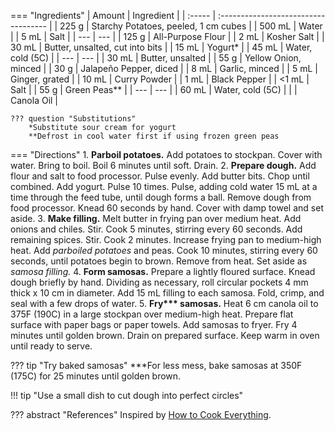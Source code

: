 === "Ingredients"
    | Amount | Ingredient                           |
    | :----- | :----------------------------------- |
    | 225 g  | Starchy Potatoes, peeled, 1 cm cubes |
    | 500 mL | Water                                |
    | 5 mL   | Salt                                 |
    | ---    | ---                                  |
    | 125 g  | All-Purpose Flour                    |
    | 2 mL   | Kosher Salt                          |
    | 30 mL  | Butter, unsalted, cut into bits      |
    | 15 mL  | Yogurt*                              |
    | 45 mL  | Water, cold (5C)                     |
    | ---    | ---                                  |
    | 30 mL  | Butter, unsalted                     |
    | 55 g   | Yellow Onion, minced                 |
    | 30 g   | Jalapeño Pepper, diced               |
    | 8 mL   | Garlic, minced                       |
    | 5 mL   | Ginger, grated                       |
    | 10 mL  | Curry Powder                         |
    | 1 mL   | Black Pepper                         |
    | <1 mL  | Salt                                 |
    | 55 g   | Green Peas**                         |
    | ---    | ---                                  |
    | 60 mL  | Water, cold (5C)                     |
    |        | Canola Oil                           |

    ??? question "Substitutions"
        *Substitute sour cream for yogurt
        **Defrost in cool water first if using frozen green peas

=== "Directions"
    1. **Parboil potatoes.** Add potatoes to stockpan. Cover with water. Bring to boil. Boil 6 minutes until soft. Drain.
    2. **Prepare dough.** Add flour and salt to food processor. Pulse evenly. Add butter bits. Chop until combined. Add yogurt. Pulse 10 times. Pulse, adding cold water 15 mL at a time through the feed tube, until dough forms a ball. Remove dough from food processor. Knead 60 seconds by hand. Cover with damp towel and set aside.
    3. **Make filling.** Melt butter in frying pan over medium heat. Add onions and chiles. Stir. Cook 5 minutes, stirring every 60 seconds. Add remaining spices. Stir. Cook 2 minutes. Increase frying pan to medium-high heat. Add *parboiled potatoes* and peas. Cook 10 minutes, stirring every 60 seconds, until potatoes begin to brown. Remove from heat. Set aside as *samosa filling.*
    4. **Form samosas.** Prepare a lightly floured surface. Knead dough briefly by hand. Dividing as necessary, roll circular pockets 4 mm thick x 10 cm in diameter. Add 15 mL filling to each samosa. Fold, crimp, and seal with a few drops of water.
    5. **Fry\*\*\* samosas.** Heat 6 cm canola oil to 375F (190C) in a large stockpan over medium-high heat. Prepare flat surface with paper bags or paper towels. Add samosas to fryer. Fry 4 minutes until golden brown. Drain on prepared surface. Keep warm in oven until ready to serve.

??? tip "Try baked samosas"
    ***For less mess, bake samosas at 350F (175C) for 25 minutes until golden brown.

!!! tip "Use a small dish to cut dough into perfect circles"

??? abstract "References"
    Inspired by [How to Cook Everything](https://www.amazon.com/How-Cook-Everything-Recipes-Anniversary/dp/0764578650).
